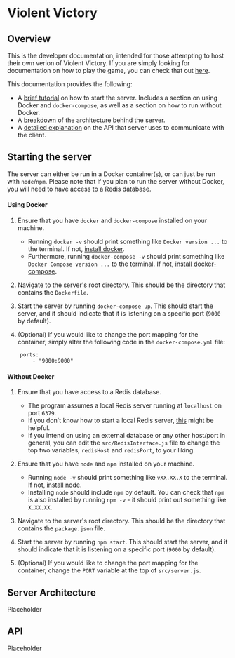 # Violent Victory

## Overview

This is the developer documentation, intended for those attempting to host their own verion of Violent Victory. If you are simply looking for documentation on how to play the game, you can check that out [here](../User).

This documentation provides the following:

- A [brief tutorial](#starting-the-server) on how to start the server. Includes a section on using Docker and `docker-compose`, as well as a section on how to run without Docker.
- A [breakdown](#server-architecture) of the architecture behind the server.
- A [detailed explanation](#api) on the API that server uses to communicate with the client.

## Starting the server

The server can either be run in a Docker container(s), or can just be run with `node`/`npm`. Please note that if you plan to run the server without Docker, you will need to have access to a Redis database.

#### Using Docker

1. Ensure that you have `docker` and `docker-compose` installed on your machine.
    - Running `docker -v` should print something like `Docker version ...` to the terminal. If not, [install docker](https://docs.docker.com/engine/install/).
    - Furthermore, running `docker-compose -v` should print something like `Docker Compose version ...` to the terminal. If not, [install docker-compose](https://docs.docker.com/compose/install/).

2. Navigate to the server's root directory. This should be the directory that contains the `Dockerfile`.

3. Start the server by running `docker-compose up`. This should start the server, and it should indicate that it is listening on a specific port (`9000` by default).

4. (Optional) If you would like to change the port mapping for the container, simply alter the following code in the `docker-compose.yml` file:
```
    ports:
        - "9000:9000"
```

#### Without Docker

1. Ensure that you have access to a Redis database.
    - The program assumes a local Redis server running at `localhost` on port `6379`.
    - If you don't know how to start a local Redis server, [this](https://redis.io/docs/latest/operate/oss_and_stack/install/install-redis/) might be helpful.
    - If you intend on using an external database or any other host/port in general, you can edit the `src/RedisInterface.js` file to change the top two variables, `redisHost` and `redisPort`, to your liking.

2. Ensure that you have `node` and `npm` installed on your machine.
    - Running `node -v` should print something like `vXX.XX.X` to the terminal. If not, [install node](https://nodejs.org/en/download/package-manager).
    - Installing `node` should include `npm` by default. You can check that `npm` is also installed by running `npm -v` - it should print out something like `X.XX.XX`.

3. Navigate to the server's root directory. This should be the directory that contains the `package.json` file.

4. Start the server by running `npm start`. This should start the server, and it should indicate that it is listening on a specific port (`9000` by default).

5. (Optional) If you would like to change the port mapping for the container, change the `PORT` variable at the top of `src/server.js`.

## Server Architecture

Placeholder

## API

Placeholder